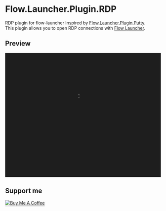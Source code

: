 # Flow.Launcher.Plugin.RDP
RDP plugin for flow-launcher
Inspired by [Flow.Launcher.Plugin.Putty](https://github.com/jjw24/Flow.Launcher.Plugin.Putty). <br>
This plugin allows you to open RDP connections with [Flow Launcher](https://github.com/Flow-Launcher/Flow.Launcher). 

## Preview
![](https://github.com/MBeggiato/Flow.Launcher.Plugin.RDP/blob/main/show.gif)

## Support me
<a href="https://www.buymeacoffee.com/mbeggiato" target="_blank"><img src="https://www.buymeacoffee.com/assets/img/custom_images/orange_img.png" alt="Buy Me A Coffee" style="height: 37px !important;width: 170px !important;box-shadow: 0px 3px 2px 0px rgba(190, 190, 190, 0.5) !important;-webkit-box-shadow: 0px 3px 2px 0px rgba(190, 190, 190, 0.5) !important;" ></a>
